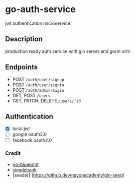 # go-auth-service

jwt authentication microservice

## Description

production ready auth service with gin server and gorm orm

## Endpoints
- POST `/auth/user/signup`
- POST `/auth/user/signin`
- POST `/auth/admin/sigin`
- GET, POST `/users`
- GET, PATCH, DELETE `/users/:id`

## Authentication
- [x] local jwt
- [ ] google oauth2.0
- [ ] facebook oauth2.0

### Credit

- [go-blueprint](https://github.com/Melkeydev/go-blueprint)
- [simplebank](https://github.dev/techschool/simplebank)
- [seeder] (https://github.dev/nayonacademy/gin-seed)
